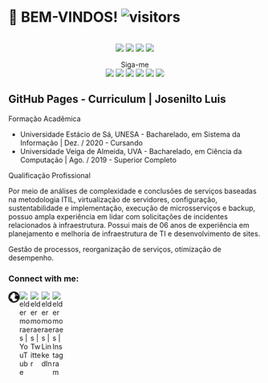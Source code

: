 # 🚀 BEM-VINDOS! ![visitors](https://visitor-badge.glitch.me/badge?page_id=josenilto.josenilto)

<p align=center>
  <br>
  <a target="_blank" href="https://www.python.org/downloads/" title="Python Version"><img src="https://img.shields.io/badge/Python Releases-%3E=_2.0.x-yellow.svg"></a>
  <a target="_blank" href="https://www.php.net/releases/index.php" title="Php Version"><img src="https://img.shields.io/badge/Php Releases-%3E=_3.0.x-blue.svg"></a>
  <a target="_blank" href="https://nodejs.org/en/about/releases/" title="NodeJS Version"><img src="https://img.shields.io/badge/NodeJS Releases-%3E=_9.x-green.svg"></a>
  <a target="_blank" href="https://laravel.com/docs/5.8/releases" title="Laravel Version"><img src="https://img.shields.io/badge/Laravel Releases-%3E=_4.x-red.svg"></a>  
  <br>
</p>

<p align=center>
  Siga-me
<br>
  <a target="_blank" href="https://www.linkedin.com/in/josenilto/"><img src="https://img.shields.io/badge/LinkedIn-0077B5?style=for-the-badge&logo=linkedin&logoColor=white"></a>
  <a target="_blank" href="https://api.whatsapp.com/send?phone=5521981918601&text=Ol%C3%A1%20bem-vindo!%20Ao%20whatsapp%20do%20Josenilto"><img src="https://img.shields.io/badge/WhatsApp-25D366?style=for-the-badge&logo=whatsapp&logoColor=white"></a>
  <a target="_blank" href="#"><img src="https://img.shields.io/badge/Discord-7289DA?style=for-the-badge&logo=discord&logoColor=white"></a>
  <a target="_blank" href="#"><img src="https://img.shields.io/badge/Slack-4A154B?style=for-the-badge&logo=slack&logoColor=white"></a>
  <a target="_blank" href="#"><img src="https://img.shields.io/badge/Microsoft_Teams-6264A7?style=for-the-badge&logo=microsoft-teams&logoColor=white"></a>
  <a target="_blank" href="#"><img src="https://img.shields.io/badge/Bitbucket-330F63?style=for-the-badge&logo=bitbucket&logoColor=white"></a>
</p>

## GitHub Pages - Curriculum | Josenilto Luis

Formação Acadêmica 

- Universidade Estácio de Sá, UNESA - Bacharelado, em Sistema da Informação | Dez. / 2020 - Cursando
- Universidade Veiga de Almeida, UVA - Bacharelado, em Ciência da Computação | Ago. / 2019 - Superior Completo

Qualificação Profissional

Por meio de análises de complexidade e conclusões de serviços baseadas na metodologia ITIL, virtualização de servidores, configuração, sustentabilidade e implementação, execução de microsserviços e backup, possuo ampla experiência em lidar com solicitações de incidentes relacionados à infraestrutura. Possui mais de 06 anos de experiência em planejamento e melhoria de infraestrutura de TI e desenvolvimento de sites.

Gestão de processos, reorganização de serviços, otimização de desempenho.

### Connect with me:

[<img align="left" alt="eldermoraes.com" width="22px" src="https://raw.githubusercontent.com/iconic/open-iconic/master/svg/globe.svg" />][website]
[<img align="left" alt="eldermoraes | YouTube" width="22px" src="https://cdn.jsdelivr.net/npm/simple-icons@v3/icons/youtube.svg" />][youtube]
[<img align="left" alt="eldermoraes | Twitter" width="22px" src="https://cdn.jsdelivr.net/npm/simple-icons@v3/icons/twitter.svg" />][twitter]
[<img align="left" alt="eldermoraes | LinkedIn" width="22px" src="https://cdn.jsdelivr.net/npm/simple-icons@v3/icons/linkedin.svg" />][linkedin]
[<img align="left" alt="eldermoraes | Instagram" width="22px" src="https://cdn.jsdelivr.net/npm/simple-icons@v3/icons/instagram.svg" />][instagram]

<br />

[linkedin]: https://linkedin.com/in/josenilto

[website]: https://usuporte.com.br
[twitter]: https://twitter.com
[youtube]: http://youtube.com
[instagram]: https://instagram.com
[linkedin]: https://linkedin.com/in/josenilto
[jakartaeecookbook]: #
[javachampions]: #
